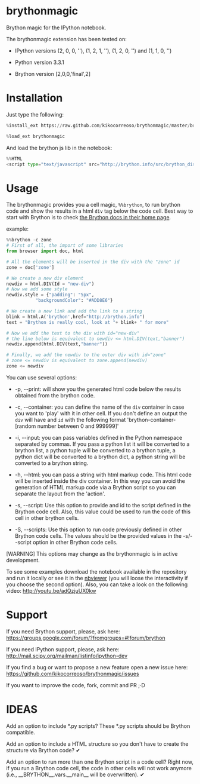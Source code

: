 brythonmagic
============

Brython magic for the IPython notebook.

The brythonmagic extension has been tested on:

* IPython versions (2, 0, 0, ''), (1, 2, 1, ''), (1, 2, 0, '') and (1, 1, 0, '')

* Python version 3.3.1

* Brython version [2,0,0,'final',2]

Installation
============

Just type the following:

```python
%install_ext https://raw.github.com/kikocorreoso/brythonmagic/master/brythonmagic.py
```    

```python
%load_ext brythonmagic
```

And load the brython js lib in the notebook:

```python
%%HTML
<script type="text/javascript" src="http://brython.info/src/brython_dist.js"></script>
```

Usage
=====

The brythonmagic provides you a cell magic, `%%brython`, to run brython code and show the results in a html `div` tag below the code cell. Best way to start with Brython is to check [the Brython docs in their home page](http://brython.info/doc/en/index.html).

example:

```python
%%brython -c zone
# First of all, the import of some libraries
from browser import doc, html

# All the elements will be inserted in the div with the "zone" id
zone = doc['zone']

# We create a new div element
newdiv = html.DIV(Id = "new-div")
# Now we add some style
newdiv.style = {"padding": "5px", 
           "backgroundColor": "#ADD8E6"}

# We create a new link and add the link to a string
blink = html.A('brython',href="http://brython.info")
text = "Brython is really cool, look at "+ blink+ " for more"

# Now we add the text to the div with id="new-div"
# the line below is equivalent to newdiv <= html.DIV(text,"banner")
newdiv.append(html.DIV(text,"banner"))

# Finally, we add the newdiv to the outer div with id="zone"
# zone <= newdiv is equivalent to zone.append(newdiv)
zone <= newdiv
```    

You can use several options:

* -p, --print: will show you the generated html code below the results obtained from the brython code.


* -c, --container: you can define the name of the `div` container in case you want to 'play' with it in other cell. If you don't define an output the `div` will have and `id` with the following format 'brython-container-[random number between 0 and 999999]'


* -i, --input: you can pass variables defined in the Python namespace separated by commas. If you pass a python list it will be converted to a brython list, a python tuple will be converted to a brython tuple, a python dict will be converted to a brython dict, a python string will be converted to a brython string.


* -h, --html: you can pass a string with html markup code. This html code will be inserted inside the div container. In this way you can avoid the generation of HTML markup code via a Brython script so you can separate the layout from the 'action'.


* -s, --script: Use this option to provide and id to the script defined in the Brython code cell. Also, this value could be used to run the code of this cell in other brython cells.


* -S, --scripts: Use this option to run code previously defined in other Brython code cells. The values should be the provided values in the -s/--script option in other Brython code cells.


[WARNING] This options may change as the brythonmagic is in active development. 

To see some examples download the notebook available in the repository and run it locally or see it in the [nbviewer](http://nbviewer.ipython.org/urls/raw.githubusercontent.com/kikocorreoso/brythonmagic/master/notebooks/Brython%20usage%20in%20the%20IPython%20notebook.ipynb?create=1) (you will loose the interactivity if you choose the second option). Also, you can take a look on the following video: http://youtu.be/adQzjuUX0kw

Support
=======

If you need Brython support, please, ask here: https://groups.google.com/forum/?fromgroups=#!forum/brython

If you need IPython support, please, ask here: http://mail.scipy.org/mailman/listinfo/ipython-dev

If you find a bug or want to propose a new feature open a new issue here: https://github.com/kikocorreoso/brythonmagic/issues

If you want to improve the code, fork, commit and PR ;·D

IDEAS
=====

Add an option to include *.py scripts? These *.py scripts should be Brython compatible.

Add an option to include a HTML structure so you don't have to create the structure via Brython code? &#10004;

Add an option to run more than one Brython script in a code cell? Right now, if you run a Brython code cell, the code in other cells will not work anymore (i.e., \_\_BRYTHON\_\_.vars.\_\_main\_\_ will be overwritten). &#10004; 
